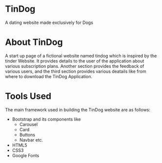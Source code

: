 # TinDog
A dating website made exclusively for Dogs 
# About TinDog
A start up page of a fictional website named tindog which is inspired by the tinder Website. It provides details to the user of the application about various subscription plans. Another section provides the feedback of various users, and the third section provides various deatails like from where to download the TinDog Application.
# Tools Used 
 The main framework used in building the TinDog website are as follows: 
 - Bootstrap and its components like
    - Carousel
    - Card
    - Buttons
    - Navbar etc.
 - HTML5
 - CSS3 
 - Google Fonts  
 

